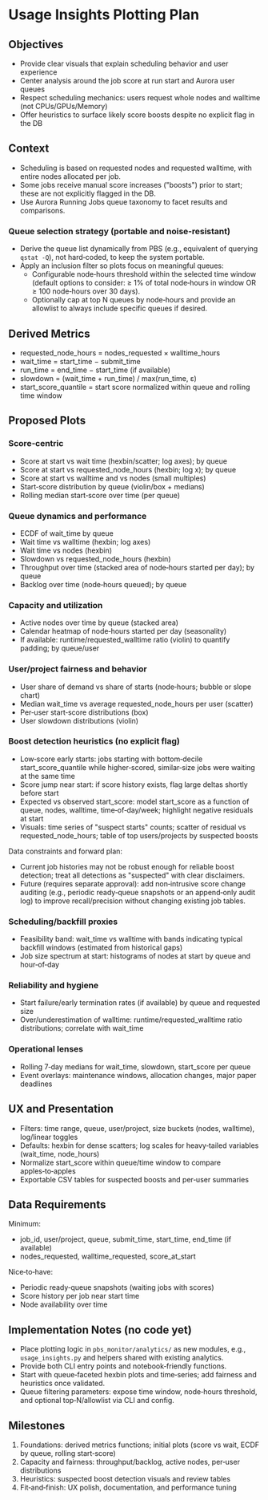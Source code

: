 # Usage Insights Plotting Plan

## Objectives
- Provide clear visuals that explain scheduling behavior and user experience
- Center analysis around the job score at run start and Aurora user queues
- Respect scheduling mechanics: users request whole nodes and walltime (not CPUs/GPUs/Memory)
- Offer heuristics to surface likely score boosts despite no explicit flag in the DB

## Context
- Scheduling is based on requested nodes and requested walltime, with entire nodes allocated per job.
- Some jobs receive manual score increases ("boosts") prior to start; these are not explicitly flagged in the DB.
- Use Aurora Running Jobs queue taxonomy to facet results and comparisons.

### Queue selection strategy (portable and noise‑resistant)
- Derive the queue list dynamically from PBS (e.g., equivalent of querying `qstat -Q`), not hard‑coded, to keep the system portable.
- Apply an inclusion filter so plots focus on meaningful queues:
  - Configurable node‑hours threshold within the selected time window (default options to consider: ≥ 1% of total node‑hours in window OR ≥ 100 node‑hours over 30 days).
  - Optionally cap at top N queues by node‑hours and provide an allowlist to always include specific queues if desired.

## Derived Metrics
- requested_node_hours = nodes_requested × walltime_hours
- wait_time = start_time − submit_time
- run_time = end_time − start_time (if available)
- slowdown = (wait_time + run_time) / max(run_time, ε)
- start_score_quantile = start score normalized within queue and rolling time window

## Proposed Plots

### Score‑centric
- Score at start vs wait time (hexbin/scatter; log axes); by queue
- Score at start vs requested_node_hours (hexbin; log x); by queue
- Score at start vs walltime and vs nodes (small multiples)
- Start‑score distribution by queue (violin/box + medians)
- Rolling median start‑score over time (per queue)

### Queue dynamics and performance
- ECDF of wait_time by queue
- Wait time vs walltime (hexbin; log axes)
- Wait time vs nodes (hexbin)
- Slowdown vs requested_node_hours (hexbin)
- Throughput over time (stacked area of node‑hours started per day); by queue
- Backlog over time (node‑hours queued); by queue

### Capacity and utilization
- Active nodes over time by queue (stacked area)
- Calendar heatmap of node‑hours started per day (seasonality)
- If available: runtime/requested_walltime ratio (violin) to quantify padding; by queue/user

### User/project fairness and behavior
- User share of demand vs share of starts (node‑hours; bubble or slope chart)
- Median wait_time vs average requested_node_hours per user (scatter)
- Per‑user start‑score distributions (box)
- User slowdown distributions (violin)

### Boost detection heuristics (no explicit flag)
- Low‑score early starts: jobs starting with bottom‑decile start_score_quantile while higher‑scored, similar‑size jobs were waiting at the same time
- Score jump near start: if score history exists, flag large deltas shortly before start
- Expected vs observed start_score: model start_score as a function of queue, nodes, walltime, time‑of‑day/week; highlight negative residuals at start
- Visuals: time series of "suspect starts" counts; scatter of residual vs requested_node_hours; table of top users/projects by suspected boosts

Data constraints and forward plan:
- Current job histories may not be robust enough for reliable boost detection; treat all detections as "suspected" with clear disclaimers.
- Future (requires separate approval): add non‑intrusive score change auditing (e.g., periodic ready‑queue snapshots or an append‑only audit log) to improve recall/precision without changing existing job tables.

### Scheduling/backfill proxies
- Feasibility band: wait_time vs walltime with bands indicating typical backfill windows (estimated from historical gaps)
- Job size spectrum at start: histograms of nodes at start by queue and hour‑of‑day

### Reliability and hygiene
- Start failure/early termination rates (if available) by queue and requested size
- Over/underestimation of walltime: runtime/requested_walltime ratio distributions; correlate with wait_time

### Operational lenses
- Rolling 7‑day medians for wait_time, slowdown, start_score per queue
- Event overlays: maintenance windows, allocation changes, major paper deadlines

## UX and Presentation
- Filters: time range, queue, user/project, size buckets (nodes, walltime), log/linear toggles
- Defaults: hexbin for dense scatters; log scales for heavy‑tailed variables (wait_time, node_hours)
- Normalize start_score within queue/time window to compare apples‑to‑apples
- Exportable CSV tables for suspected boosts and per‑user summaries

## Data Requirements
Minimum:
- job_id, user/project, queue, submit_time, start_time, end_time (if available)
- nodes_requested, walltime_requested, score_at_start

Nice‑to‑have:
- Periodic ready‑queue snapshots (waiting jobs with scores)
- Score history per job near start time
- Node availability over time

## Implementation Notes (no code yet)
- Place plotting logic in `pbs_monitor/analytics/` as new modules, e.g., `usage_insights.py` and helpers shared with existing analytics.
- Provide both CLI entry points and notebook‑friendly functions.
- Start with queue‑faceted hexbin plots and time‑series; add fairness and heuristics once validated.
- Queue filtering parameters: expose time window, node‑hours threshold, and optional top‑N/allowlist via CLI and config.

## Milestones
1) Foundations: derived metrics functions; initial plots (score vs wait, ECDF by queue, rolling start‑score)
2) Capacity and fairness: throughput/backlog, active nodes, per‑user distributions
3) Heuristics: suspected boost detection visuals and review tables
4) Fit‑and‑finish: UX polish, documentation, and performance tuning


